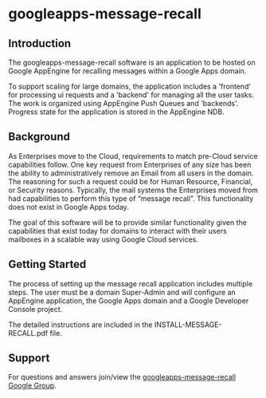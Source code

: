 # googleapps-message-recall

## Introduction

The googleapps-message-recall software is an application to be hosted on
Google AppEngine for recalling messages within a Google Apps domain.

To support scaling for large domains, the application includes a 'frontend' for
processing ui requests and a 'backend' for managing all the user tasks.  The
work is organized using AppEngine Push Queues and 'backends'.  Progress state
for the application is stored in the AppEngine NDB.

## Background

As Enterprises move to the Cloud, requirements to match pre-Cloud service
capabilities follow. One key request from Enterprises of any size has been the
ability to administratively remove an Email from all users in the domain. The
reasoning for such a request could be for Human Resource, Financial, or
Security reasons. Typically, the mail systems the Enterprises moved from had
capabilities to perform this type of “message recall”. This functionality does
not exist in Google Apps today.

The goal of this software will be to provide similar functionality given the
capabilities that exist today for domains to interact with their users
mailboxes in a scalable way using Google Cloud services.

## Getting Started

The process of setting up the message recall application includes multiple
steps.  The user must be a domain Super-Admin and will configure an AppEngine
application, the Google Apps domain and a Google Developer Console project.

The detailed instructions are included in the INSTALL-MESSAGE-RECALL.pdf file.

## Support

For questions and answers join/view the
[googleapps-message-recall Google Group](https://groups.google.com/forum/#!forum/opensource-googleapps-message-recall).

